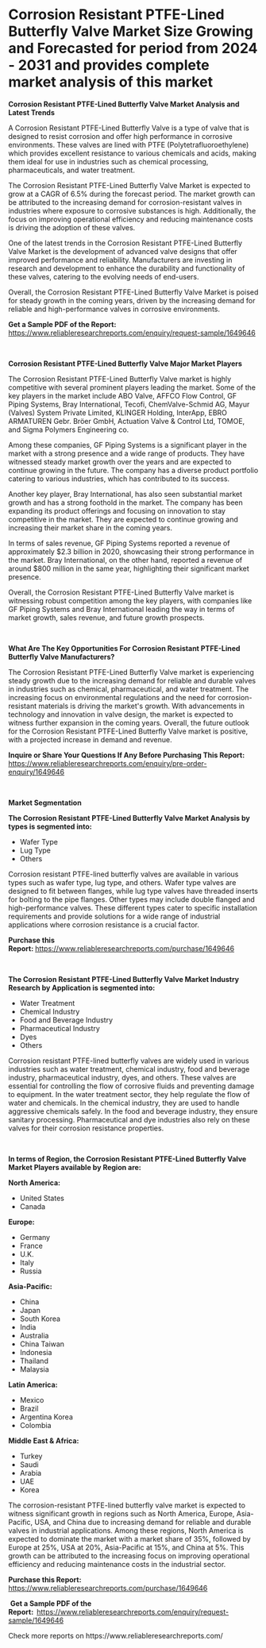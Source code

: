<p><h1>Corrosion Resistant PTFE-Lined Butterfly Valve Market Size Growing and Forecasted for period from 2024 - 2031 and provides complete market analysis of this market</h1></p><p><strong>Corrosion Resistant PTFE-Lined Butterfly Valve Market Analysis and Latest Trends</strong></p>
<p><p>A Corrosion Resistant PTFE-Lined Butterfly Valve is a type of valve that is designed to resist corrosion and offer high performance in corrosive environments. These valves are lined with PTFE (Polytetrafluoroethylene) which provides excellent resistance to various chemicals and acids, making them ideal for use in industries such as chemical processing, pharmaceuticals, and water treatment.</p><p>The Corrosion Resistant PTFE-Lined Butterfly Valve Market is expected to grow at a CAGR of 6.5% during the forecast period. The market growth can be attributed to the increasing demand for corrosion-resistant valves in industries where exposure to corrosive substances is high. Additionally, the focus on improving operational efficiency and reducing maintenance costs is driving the adoption of these valves.</p><p>One of the latest trends in the Corrosion Resistant PTFE-Lined Butterfly Valve Market is the development of advanced valve designs that offer improved performance and reliability. Manufacturers are investing in research and development to enhance the durability and functionality of these valves, catering to the evolving needs of end-users.</p><p>Overall, the Corrosion Resistant PTFE-Lined Butterfly Valve Market is poised for steady growth in the coming years, driven by the increasing demand for reliable and high-performance valves in corrosive environments.</p></p>
<p><strong>Get a Sample PDF of the Report:&nbsp;</strong> <a href="https://www.reliableresearchreports.com/enquiry/request-sample/1649646">https://www.reliableresearchreports.com/enquiry/request-sample/1649646</a></p>
<p>&nbsp;</p>
<p><strong>Corrosion Resistant PTFE-Lined Butterfly Valve Major Market Players</strong></p>
<p><p>The Corrosion Resistant PTFE-Lined Butterfly Valve market is highly competitive with several prominent players leading the market. Some of the key players in the market include ABO Valve, AFFCO Flow Control, GF Piping Systems, Bray International, Tecofi, ChemValve-Schmid AG, Mayur (Valves) System Private Limited, KLINGER Holding, InterApp, EBRO ARMATUREN Gebr. Bröer GmbH, Actuation Valve & Control Ltd, TOMOE, and Sigma Polymers Engineering co.</p><p>Among these companies, GF Piping Systems is a significant player in the market with a strong presence and a wide range of products. They have witnessed steady market growth over the years and are expected to continue growing in the future. The company has a diverse product portfolio catering to various industries, which has contributed to its success.</p><p>Another key player, Bray International, has also seen substantial market growth and has a strong foothold in the market. The company has been expanding its product offerings and focusing on innovation to stay competitive in the market. They are expected to continue growing and increasing their market share in the coming years.</p><p>In terms of sales revenue, GF Piping Systems reported a revenue of approximately $2.3 billion in 2020, showcasing their strong performance in the market. Bray International, on the other hand, reported a revenue of around $800 million in the same year, highlighting their significant market presence.</p><p>Overall, the Corrosion Resistant PTFE-Lined Butterfly Valve market is witnessing robust competition among the key players, with companies like GF Piping Systems and Bray International leading the way in terms of market growth, sales revenue, and future growth prospects.</p></p>
<p>&nbsp;</p>
<p><strong>What Are The Key Opportunities For Corrosion Resistant PTFE-Lined Butterfly Valve Manufacturers?</strong></p>
<p><p>The Corrosion Resistant PTFE-Lined Butterfly Valve market is experiencing steady growth due to the increasing demand for reliable and durable valves in industries such as chemical, pharmaceutical, and water treatment. The increasing focus on environmental regulations and the need for corrosion-resistant materials is driving the market's growth. With advancements in technology and innovation in valve design, the market is expected to witness further expansion in the coming years. Overall, the future outlook for the Corrosion Resistant PTFE-Lined Butterfly Valve market is positive, with a projected increase in demand and revenue.</p></p>
<p><strong>Inquire or Share Your Questions If Any Before Purchasing This Report:</strong> <a href="https://www.reliableresearchreports.com/enquiry/pre-order-enquiry/1649646">https://www.reliableresearchreports.com/enquiry/pre-order-enquiry/1649646</a></p>
<p>&nbsp;</p>
<p><strong>Market Segmentation</strong></p>
<p><strong>The Corrosion Resistant PTFE-Lined Butterfly Valve Market Analysis by types is segmented into:</strong></p>
<p><ul><li>Wafer Type</li><li>Lug Type</li><li>Others</li></ul></p>
<p><p>Corrosion resistant PTFE-lined butterfly valves are available in various types such as wafer type, lug type, and others. Wafer type valves are designed to fit between flanges, while lug type valves have threaded inserts for bolting to the pipe flanges. Other types may include double flanged and high-performance valves. These different types cater to specific installation requirements and provide solutions for a wide range of industrial applications where corrosion resistance is a crucial factor.</p></p>
<p><strong>Purchase this Report:&nbsp;</strong><a href="https://www.reliableresearchreports.com/purchase/1649646">https://www.reliableresearchreports.com/purchase/1649646</a></p>
<p>&nbsp;</p>
<p><strong>The Corrosion Resistant PTFE-Lined Butterfly Valve Market Industry Research by Application is segmented into:</strong></p>
<p><ul><li>Water Treatment</li><li>Chemical Industry</li><li>Food and Beverage Industry</li><li>Pharmaceutical Industry</li><li>Dyes</li><li>Others</li></ul></p>
<p><p>Corrosion resistant PTFE-lined butterfly valves are widely used in various industries such as water treatment, chemical industry, food and beverage industry, pharmaceutical industry, dyes, and others. These valves are essential for controlling the flow of corrosive fluids and preventing damage to equipment. In the water treatment sector, they help regulate the flow of water and chemicals. In the chemical industry, they are used to handle aggressive chemicals safely. In the food and beverage industry, they ensure sanitary processing. Pharmaceutical and dye industries also rely on these valves for their corrosion resistance properties.</p></p>
<p>&nbsp;</p>
<p><strong>In terms of Region, the Corrosion Resistant PTFE-Lined Butterfly Valve Market Players available by Region are:</strong></p>
<p>
    <p> <strong> North America: </strong>
        <ul>
            <li>United States</li>
            <li>Canada</li>
        </ul>
        </p> 
    <p> <strong> Europe: </strong>
        <ul>
            <li>Germany</li>
            <li>France</li>
            <li>U.K.</li>
            <li>Italy</li>
            <li>Russia</li>
        </ul>
        </p> 
    <p> <strong> Asia-Pacific: </strong>
        <ul>
            <li>China</li>
            <li>Japan</li>
            <li>South Korea</li>
            <li>India</li>
            <li>Australia</li>
            <li>China Taiwan</li>
            <li>Indonesia</li>
            <li>Thailand</li>
            <li>Malaysia</li>
        </ul>
        </p> 
    <p> <strong> Latin America: </strong>
        <ul>
            <li>Mexico</li>
            <li>Brazil</li>
            <li>Argentina Korea</li>
            <li>Colombia</li>
        </ul>
        </p> 
    <p> <strong> Middle East & Africa: </strong>
        <ul>
            <li>Turkey</li>
            <li>Saudi</li>
            <li>Arabia</li>
            <li>UAE</li>
            <li>Korea</li>
        </ul>
    </p>
    </p>
<p><p>The corrosion-resistant PTFE-lined butterfly valve market is expected to witness significant growth in regions such as North America, Europe, Asia-Pacific, USA, and China due to increasing demand for reliable and durable valves in industrial applications. Among these regions, North America is expected to dominate the market with a market share of 35%, followed by Europe at 25%, USA at 20%, Asia-Pacific at 15%, and China at 5%. This growth can be attributed to the increasing focus on improving operational efficiency and reducing maintenance costs in the industrial sector.</p></p>
<p><strong>Purchase this Report: </strong><a href="https://www.reliableresearchreports.com/purchase/1649646">https://www.reliableresearchreports.com/purchase/1649646</a></p>
<p>&nbsp;<strong>Get a Sample PDF of the Report:&nbsp;&nbsp;</strong><a href="https://www.reliableresearchreports.com/enquiry/request-sample/1649646">https://www.reliableresearchreports.com/enquiry/request-sample/1649646</a></p>
<p><strong></strong></p>
<p>Check more reports on https://www.reliableresearchreports.com/</p>